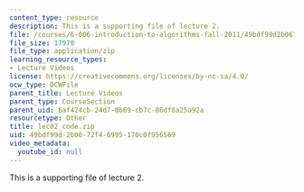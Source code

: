 ```yaml
---
content_type: resource
description: This is a supporting file of lecture 2.
file: /courses/6-006-introduction-to-algorithms-fall-2011/49bdf99d2b0672f46995170c0f956569_lec02_code.zip
file_size: 17970
file_type: application/zip
learning_resource_types:
- Lecture Videos
license: https://creativecommons.org/licenses/by-nc-sa/4.0/
ocw_type: OCWFile
parent_title: Lecture Videos
parent_type: CourseSection
parent_uid: 6af424cb-24d7-0b69-cb7c-86df8a25a92a
resourcetype: Other
title: lec02_code.zip
uid: 49bdf99d-2b06-72f4-6995-170c0f956569
video_metadata:
  youtube_id: null
---
```

This is a supporting file of lecture 2.